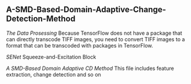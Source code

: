 ## A-SMD-Based-Domain-Adaptive-Change-Detection-Method

*The Data Prosessing* Because TensorFlow does not have a package that can directly transcode TIFF images, you need to convert TIFF images to a format that can be transcoded with packages in TensorFlow.

*SENet* Squeeze-and-Excitation Block

*A SMD-Based Domain Adaptive CD Method* This file includes feature extraction, change detection and so on
